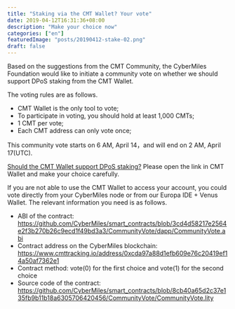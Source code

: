 ```yaml
---
title: "Staking via the CMT Wallet? Your vote"
date: 2019-04-12T16:31:36+08:00
description: "Make your choice now"
categories: ["en"]
featuredImage: "posts/20190412-stake-02.png"
draft: false
---
```


Based on the suggestions from the CMT Community, the CyberMiles Foundation would like to initiate a community vote on whether we should support DPoS staking from the CMT Wallet. 

The voting rules are as follows. 


* CMT Wallet is the only tool to vote;
* To participate in voting, you should hold at least 1,000 CMTs;
* 1 CMT per vote;
* Each CMT address can only vote once;


This community vote starts on 6 AM, April 14，and will end on 2 AM, April 17(UTC). 

[Should the CMT Wallet support DPoS staking?](http://cmtvote.codeislaw.co/vote.html?contract=0xcda97a88d1efb609e76c20419ef14a50af7362e1) Please open the link in CMT Wallet and make your choice carefully.


If you are not able to use the CMT Wallet to access your account, you could vote directly from your CyberMiles node or from our Europa IDE + Venus Wallet. The relevant information you need is as follows.

* ABI of the contract: <https://github.com/CyberMiles/smart_contracts/blob/3cd4d58217e2564e2f3b270b26c9ecd1f49bd3a3/CommunityVote/dapp/CommunityVote.abi>
* Contract address on the CyberMiles blockchain: <https://www.cmttracking.io/address/0xcda97a88d1efb609e76c20419ef14a50af7362e1>
* Contract method: vote(0) for the first choice and vote(1) for the second choice
* Source code of the contract: <https://github.com/CyberMiles/smart_contracts/blob/8cb40a65d2c37e135fb9b11b18a6305706420456/CommunityVote/CommunityVote.lity>
